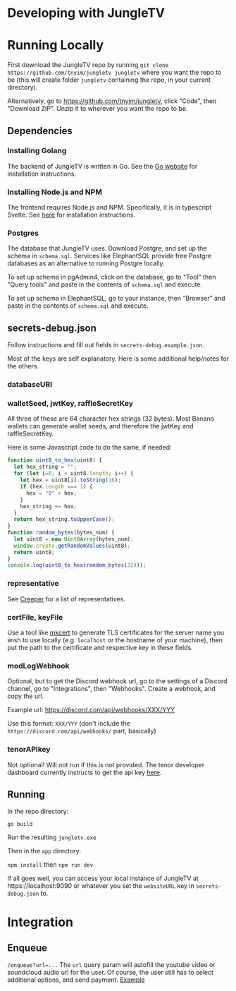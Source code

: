 # Developing with JungleTV

# Running Locally
First download the JungleTV repo by running `git clone https://github.com/tnyim/jungletv jungletv` where you want the repo to be (this will create folder `jungletv` containing the repo, in your current directory).

Alternatively, go to https://github.com/tnyim/jungletv, click "Code", then "Download ZIP". Unzip it to wherever you want the repo to be.

## Dependencies

### Installing Golang
The backend of JungleTV is written in Go. See the [Go website](https://go.dev/doc/install) for installation instructions.

### Installing Node.js and NPM
The frontend requires Node.js and NPM. Specifically, it is in typescript Svelte. See [here](https://docs.npmjs.com/downloading-and-installing-node-js-and-npm) for installation instructions.

### Postgres
The database that JungleTV uses. Download Postgre, and set up the schema in `schema.sql`. Services like ElephantSQL provide free Postgre databases as an alternative to running Postgre locally.

To set up schema in pgAdmin4, click on the database, go to "Tool" then "Query tools" and paste in the contents of `schema.sql` and execute.

To set up schema in ElephantSQL, go to your instance, then "Browser" and paste in the contents of `schema.sql` and execute.

## secrets-debug.json
Follow instructions and fill out fields in `secrets-debug.example.json`.

Most of the keys are self explanatory. Here is some additional help/notes for the others.

### databaseURI

### walletSeed, jwtKey, raffleSecretKey
All three of these are 64 character hex strings (32 bytes). Most Banano wallets can generate wallet seeds, and therefore the jwtKey and raffleSecretKey.

Here is some Javascript code to do the same, if needed:
```js
function uint8_to_hex(uint8) {
  let hex_string = "";
  for (let i=0; i < uint8.length; i++) {
    let hex = uint8[i].toString(16);
    if (hex.length === 1) {
      hex = "0" + hex;
    }
    hex_string += hex;
  }
  return hex_string.toUpperCase();
}
function random_bytes(bytes_num) {
  let uint8 = new Uint8Array(bytes_num);
  window.crypto.getRandomValues(uint8);
  return uint8;
}
console.log(uint8_to_hex(random_bytes(32)));
```

### representative
See [Creeper](https://creeper.banano.cc/representatives) for a list of representatives.

### certFile, keyFile

Use a tool like [mkcert](https://github.com/FiloSottile/mkcert) to generate TLS certificates for the server name you wish to use locally (e.g. `localhost` or the hostname of your machine), then put the path to the certificate and respective key in these fields.

### modLogWebhook
Optional, but to get the Discord webhook url, go to the settings of a Discord channel, go to "Integrations", then "Webhooks". Create a webhook, and copy the url.

Example url: https://discord.com/api/webhooks/XXX/YYY

Use this format: `XXX/YYY` (don't include the `https://discord.com/api/webhooks/` part, basically)

### tenorAPIkey
Not optional! Will not run if this is not provided. The tenor developer dashboard currently instructs to get the api key [here](https://developers.google.com/tenor/guides/quickstart).

## Running
In the repo directory:

`go build`

Run the resulting `jungletv.exe`

Then in the `app` directory:

`npm install` then `npm run dev`

If all goes well, you can access your local instance of JungleTV at https://localhost:9090 or whatever you set the `websiteURL` key in `secrets-debug.json` to.

# Integration

## Enqueue
`/enqueue?url=...`
The `url` query param will autofill the youtube video or soundcloud audio url for the user. Of course, the user still has to select additional options, and send payment. [Example](https://jungletv.live/enqueue?url=https://www.youtube.com/watch?v=MErFw9sRjLg)
